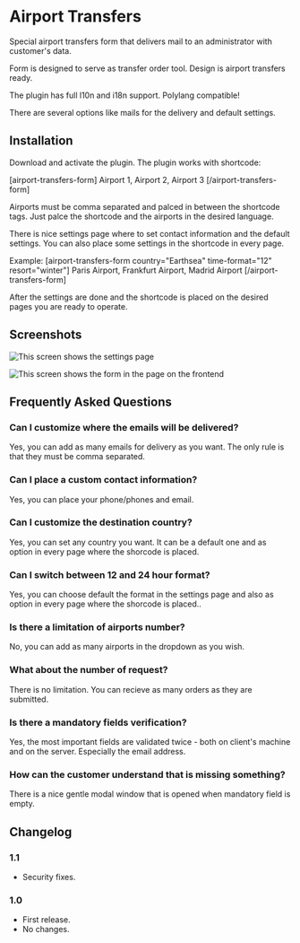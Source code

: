 #  Airport Transfers

Special airport transfers form that delivers mail to an administrator with customer's data.

Form is designed to serve as transfer order tool. Design is airport transfers ready.

The plugin has full l10n and i18n support. Polylang compatible!

There are several options like mails for the delivery and default settings.

## Installation

Download and activate the plugin. The plugin works with shortcode:

[airport-transfers-form] Airport 1, Airport 2, Airport 3 [/airport-transfers-form]

Airports must be comma separated and palced in between the shortcode tags. Just palce the shortcode and the airports in the desired language.

There is nice settings page where to set contact information and the default settings. You can also place some settings in the shortcode in every page.

Example: [airport-transfers-form country="Earthsea" time-format="12" resort="winter"] Paris Airport, Frankfurt Airport, Madrid Airport [/airport-transfers-form]

After the settings are done and the shortcode is placed on the desired pages you are ready to operate.

## Screenshots

![This screen shows the settings page](.wordpress-org/screenshot-1.png?raw=true "Settings page")

![This screen shows the form in the page on the frontend](.wordpress-org/screenshot-2.png?raw=true "Form on the frontend")

## Frequently Asked Questions

### Can I customize where the emails will be delivered?

Yes, you can add as many emails for delivery as you want. The only rule is that they must be comma separated.

### Can I place a custom contact information?

Yes, you can place your phone/phones and email.

### Can I customize the destination country?

Yes, you can set any country you want. It can be a default one and as option in every page where the shorcode is placed.

### Can I switch between 12 and 24 hour format?

Yes, you can choose default the format in the settings page and also as option in every page where the shorcode is placed..

### Is there a limitation of airports number?

No, you can add as many airports in the dropdown as you wish.

### What about the number of request?

There is no limitation. You can recieve as many orders as they are submitted.

### Is there a mandatory fields verification?

Yes, the most important fields are validated twice - both on client's machine and on the server. Especially the email address.

### How can the customer understand that is missing something?

There is a nice gentle modal window that is opened when mandatory field is empty.

## Changelog

### 1.1
* Security fixes.

### 1.0
* First release.
* No changes.
